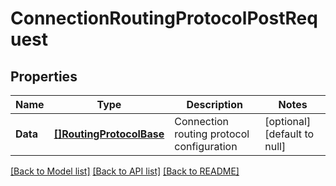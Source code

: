 # ConnectionRoutingProtocolPostRequest

## Properties
Name | Type | Description | Notes
------------ | ------------- | ------------- | -------------
**Data** | [**[]RoutingProtocolBase**](RoutingProtocolBase.md) | Connection routing protocol configuration | [optional] [default to null]

[[Back to Model list]](../README.md#documentation-for-models) [[Back to API list]](../README.md#documentation-for-api-endpoints) [[Back to README]](../README.md)

